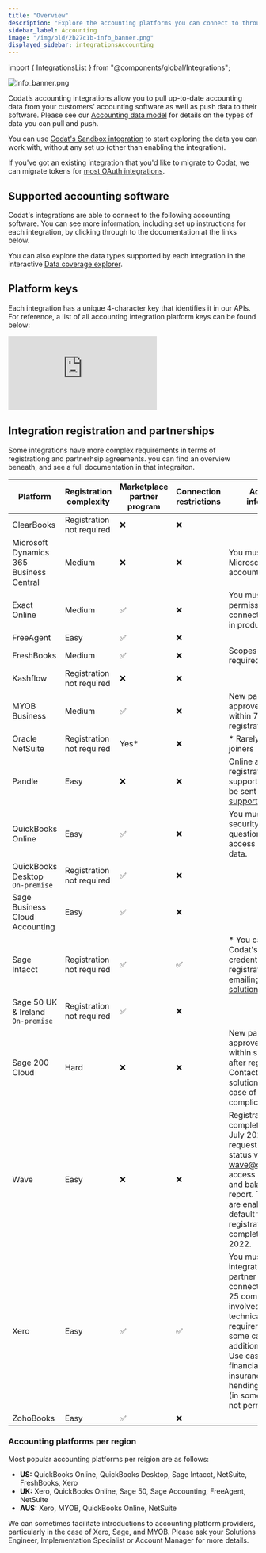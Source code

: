 ```yaml
---
title: "Overview"
description: "Explore the accounting platforms you can connect to through our API."
sidebar_label: Accounting
image: "/img/old/2b27c1b-info_banner.png"
displayed_sidebar: integrationsAccounting
---
```


import { IntegrationsList } from "@components/global/Integrations";

![](/img/old/2b27c1b-info_banner.png "info_banner.png")

Codat’s accounting integrations allow you to pull up-to-date accounting data from your customers' accounting software as well as push data to their software. Please see our [Accounting data model](/accounting-api/accounting-data-types/) for details on the types of data you can pull and push.

You can use [Codat's Sandbox integration](/integrations/accounting/sandbox/accounting-sandbox) to start exploring the data you can work with, without any set up (other than enabling the integration).

If you've got an existing integration that you'd like to migrate to Codat, we can migrate tokens for [most OAuth integrations](/get-started/migration).

## Supported accounting software

Codat's integrations are able to connect to the following accounting software. You can see more information, including set up instructions for each integration, by clicking through to the documentation at the links below.

You can also explore the data types supported by each integration in the interactive <a className="external" href="https://knowledge.codat.io/supported-features/accounting" target="_blank">Data coverage explorer</a>.

<IntegrationsList sourceType="accounting"/>

## Platform keys

Each integration has a unique 4-character key that identifies it in our APIs. For reference, a list of all accounting integration platform keys can be found below:

<iframe
  src="https://knowledge.codat.io/embeds/integrations/platform-keys?integrationType=Accounting"
  frameborder="0"
  style={{ top: 0, left: 0, background: "white", borderRadius: "4px", overflow: "hidden", width: "100%", height: "1105px" }}
></iframe>

## Integration registration and partnerships

Some integrations have more complex requirements in terms of registrationg and partnerhsip agreements. you can find an overview beneath, and see a full documentation in that integraiton.


| Platform                                | Registration complexity   | Marketplace partner program | Connection restrictions | Additional information                                                                                                                                                                                                                                                                       |
|-----------------------------------------|---------------------------|-----------------------------|-------------------------|----------------------------------------------------------------------------------------------------------------------------------------------------------------------------------------------------------------------------------------------------------------------------------------------|
| ClearBooks                              | Registration not required | ❌                           | ❌                       |                                                                                                                                                                                                                                                                                              |
| Microsoft Dynamics 365 Business Central | Medium                    | ❌                           | ❌                       | You must have a Microsoft Azure account to register.                                                                                                                                                                                                                                         |
| Exact Online                            | Medium                    | ✅                           | ❌                       | You must request permission to connect companies in production.                                                                                                                                                                                                                              |
| FreeAgent                               | Easy                      | ✅                           | ❌                       |                                                                                                                                                                                                                                                                                              |
| FreshBooks                              | Medium                    | ✅                           | ❌                       | Scopes are now required for all apps.                                                                                                                                                                                                                                                        |
| Kashflow                                | Registration not required | ❌                           | ❌                       |                                                                                                                                                                                                                                                                                              |
| MYOB Business                           | Medium                    | ✅                           | ❌                       | New partners are approved manually within 72 hours after registration.                                                                                                                                                                                                                       |
| Oracle NetSuite                         | Registration not required | Yes*                        | ❌                       | * Rarely open to new joiners                                                                                                                                                                                                                                                                 |
| Pandle                                  | Easy                      | ❌                           | ❌                       | Online app registrations are not supported and must be sent to support@pandle.com                                                                                                                                                                                                            |
| QuickBooks Online                       | Easy                      | ✅                           | ❌                       | You must complete a security questionnaire to access production data.                                                                                                                                                                                                                        |
| QuickBooks Desktop <br/> `On-premise`   | Registration not required | ✅                           | ❌                       |                                                                                                                                                                                                                                                                                              |
| Sage Business Cloud Accounting          | Easy                      | ✅                           | ❌                       |                                                                                                                                                                                                                                                                                              |
| Sage Intacct                            | Registration not required | ✅                           | ✅                       | * You can request Codat's marketplace credentials to avoid registration by emailing solutions@codat.io                                                                                                                                                                                       |
| Sage 50 UK & Ireland <br/> `On-premise` | Registration not required | ✅                           | ❌                       |                                                                                                                                                                                                                                                                                              |
| Sage 200 Cloud                          | Hard                      | ❌                           | ❌                       | New partners are approved manually within several days after registration. Contact your solutions engineer in case of complications.                                                                                                                                                         |
| Wave                                    | Easy                      | ❌                           | ❌                       | Registrations completed before July 2022 need to request partner status via wave@codat.io to access profit & loss and balance sheet report. The reports are enabled by default for registrations completed after July 2022.                                                                  |
| Xero                                    | Easy                      | ✅                           | ✅                       | You must certify your integration and partner with Xero to connect more than 25 companies. This involves extra technical requirements and, in some cases, additional charges. Use cases such as financial brokering, insurance, FX hending, and lending (in some regions) are not permitted. |
| ZohoBooks                               | Easy                      | ✅                           | ❌                       |                                                                                                                                                                                                                                                                                              |

### Accounting platforms per region

Most popular accounting platforms per reigion are as follows: 

- __US:__ QuickBooks Online, QuickBooks Desktop, Sage Intacct, NetSuite, FreshBooks, Xero
- __UK:__ Xero, QuickBooks Online, Sage 50, Sage Accounting, FreeAgent, NetSuite
- __AUS:__ Xero, MYOB, QuickBooks Online, NetSuite

We can sometimes facilitate introductions to accounting platform providers, particularly in the case of Xero, Sage, and MYOB. Please ask your Solutions Engineer, Implementation Specialist or Account Manager for more details.

